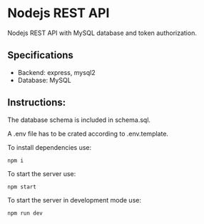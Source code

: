 # Nodejs REST API

Nodejs REST API with MySQL database and token authorization.

## Specifications
- Backend: express, mysql2
- Database: MySQL

## Instructions:

  The database schema is included in schema.sql.

  A .env file has to be crated according to .env.template.

  To install dependencies use:
  
  ```
  npm i
  ```

  To start the server use:
  
  ```
  npm start
  ```

  To start the server in development mode use:
  
  ```
  npm run dev
  ```
